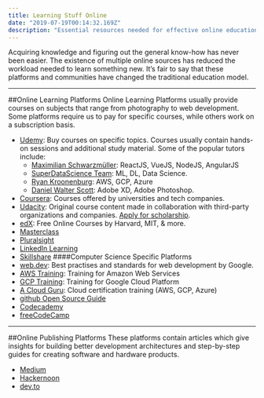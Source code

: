 ```yaml
---
title: Learning Stuff Online
date: "2019-07-19T00:14:32.169Z"
description: "Essential resources needed for effective online education"
---
```


Acquiring knowledge and figuring out the general know-how has never been easier. The existence of multiple online sources has reduced the workload needed to learn something new. It’s fair to say that these platforms and communities have changed the traditional education model. 
***
##Online Learning Platforms
Online Learning Platforms usually provide courses on subjects that range from photography to web development. Some platforms require us to pay for specific courses, while others work on a subscription basis.

- [Udemy](https://www.udemy.com): Buy courses on specific topics. Courses usually contain hands-on sessions and additional study material. Some of the popular tutors include:
	- [Maximilian Schwarzmüller](https://www.udemy.com/user/maximilian-schwarzmuller/): ReactJS, VueJS, NodeJS, AngularJS
	- [SuperDataScience Team](https://www.udemy.com/user/superdatascience-team/): ML, DL, Data Science.
	- [Ryan Kroonenburg](https://www.udemy.com/user/ryankroonenburg/): AWS, GCP, Azure
	- [Daniel Walter Scott](https://www.udemy.com/user/danielwalterscott/): Adobe XD, Adobe Photoshop.
- [Coursera](https://www.coursera.org/): Courses offered by universities and tech companies.
- [Udacity](https://www.udacity.com/): Original course content made in collaboration with third-party organizations and companies. [Apply for scholarship](https://www.udacity.com/scholarships).
- [edX](https://www.edx.org/): Free Online Courses by Harvard, MIT, & more.
- [Masterclass]( https://www.masterclass.com/)
- [Pluralsight](https://www.pluralsight.com/)
- [LinkedIn Learning](https://in.linkedin.com/learning/)
- [Skillshare](https://www.skillshare.com/)
####Computer Science Specific Platforms
- [web.dev](https://web.dev/): Best practises and standards for web development by Google.
- [AWS Training](https://www.aws.training/): Training for Amazon Web Services
- [GCP Training](https://cloud.google.com/training/): Training for Google Cloud Platform
- [A Cloud Guru](https://acloud.guru/): Cloud certification training (AWS, GCP, Azure)
- [github Open Source Guide](https://opensource.guide/)
- [Codecademy](https://www.codecademy.com/)
- [freeCodeCamp](https://www.freecodecamp.org/)
***
##Online Publishing Platforms
These platforms contain articles which give insights for building better development architectures and step-by-step guides for creating software and hardware products.
- [Medium](https://medium.com/topic/technology)
- [Hackernoon](https://hackernoon.com/)
- [dev.to](https://dev.to/)

